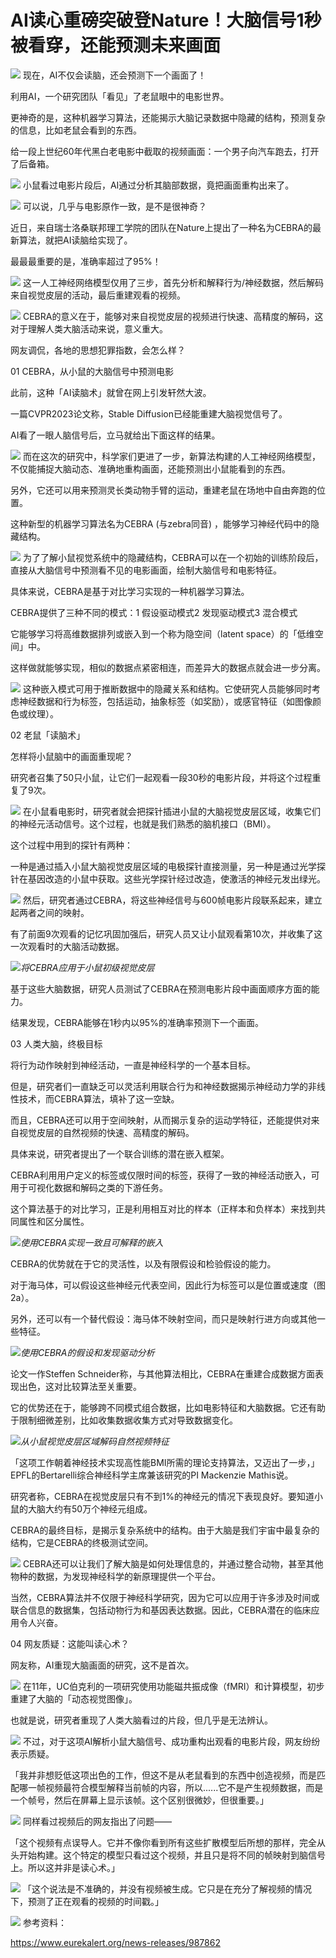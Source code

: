 # AI读心重磅突破登Nature！大脑信号1秒被看穿，还能预测未来画面

![](https://inews.gtimg.com/newsapp_bt/0/15790717016/1000)
现在，AI不仅会读脑，还会预测下一个画面了！

利用AI，一个研究团队「看见」了老鼠眼中的电影世界。

更神奇的是，这种机器学习算法，还能揭示大脑记录数据中隐藏的结构，预测复杂的信息，比如老鼠会看到的东西。

给一段上世纪60年代黑白老电影中截取的视频画面：一个男子向汽车跑去，打开了后备箱。

![](https://inews.gtimg.com/newsapp_match/0/15790717017/0)
小鼠看过电影片段后，AI通过分析其脑部数据，竟把画面重构出来了。

![](https://inews.gtimg.com/newsapp_match/0/15790717019/0)
可以说，几乎与电影原作一致，是不是很神奇？

近日，来自瑞士洛桑联邦理工学院的团队在Nature上提出了一种名为CEBRA的最新算法，就把AI读脑给实现了。

最最最重要的是，准确率超过了95%！

![](https://inews.gtimg.com/newsapp_bt/0/15790717059/1000)
这一人工神经网络模型仅用了三步，首先分析和解释行为/神经数据，然后解码来自视觉皮层的活动，最后重建观看的视频。

![](https://inews.gtimg.com/newsapp_match/0/15790717060/0)
CEBRA的意义在于，能够对来自视觉皮层的视频进行快速、高精度的解码，这对于理解人类大脑活动来说，意义重大。

网友调侃，各地的思想犯罪指数，会怎么样？

01 CEBRA，从小鼠的大脑信号中预测电影

此前，这种「AI读脑术」就曾在网上引发轩然大波。

一篇CVPR2023论文称，Stable Diffusion已经能重建大脑视觉信号了。

AI看了一眼人脑信号后，立马就给出下面这样的结果。

![](https://inews.gtimg.com/news_bt/GDxeAWhjuX6TBzlVYSf0ugISBhUYGYDzO0xO37c2mz_54AA/0)
而在这次的研究中，科学家们更进了一步，新算法构建的人工神经网络模型，不仅能捕捉大脑动态、准确地重构画面，还能预测出小鼠能看到的东西。

另外，它还可以用来预测灵长类动物手臂的运动，重建老鼠在场地中自由奔跑的位置。

这种新型的机器学习算法名为CEBRA (与zebra同音) ，能够学习神经代码中的隐藏结构。

![](https://inews.gtimg.com/news_bt/OZ8Q69v67wGlaOum7w4bhgqOaDuvob0hmXxKuuP8_F8EwAA/1000)
为了了解小鼠视觉系统中的隐藏结构，CEBRA可以在一个初始的训练阶段后，直接从大脑信号中预测看不见的电影画面，绘制大脑信号和电影特征。

具体来说，CEBRA是基于对比学习实现的一种机器学习算法。

CEBRA提供了三种不同的模式：1 假设驱动模式2 发现驱动模式3 混合模式

它能够学习将高维数据排列或嵌入到一个称为隐空间（latent space）的「低维空间」中。

这样做就能够实现，相似的数据点紧密相连，而差异大的数据点就会进一步分离。

![](https://inews.gtimg.com/newsapp_match/0/15790717140/0)
这种嵌入模式可用于推断数据中的隐藏关系和结构。它使研究人员能够同时考虑神经数据和行为标签，包括运动，抽象标签（如奖励），或感官特征（如图像颜色或纹理）。

02 老鼠「读脑术」

怎样将小鼠脑中的画面重现呢？

研究者召集了50只小鼠，让它们一起观看一段30秒的电影片段，并将这个过程重复了9次。

![](https://inews.gtimg.com/newsapp_match/0/15790717131/0)
在小鼠看电影时，研究者就会把探针插进小鼠的大脑视觉皮层区域，收集它们的神经元活动信号。这个过程，也就是我们熟悉的脑机接口（BMI）。

这个过程中用到的探针有两种：

一种是通过插入小鼠大脑视觉皮层区域的电极探针直接测量，另一种是通过光学探针在基因改造的小鼠中获取。这些光学探针经过改造，使激活的神经元发出绿光。

![](https://inews.gtimg.com/newsapp_bt/0/15790717136/1000)
然后，研究者通过CEBRA，将这些神经信号与600帧电影片段联系起来，建立起两者之间的映射。

有了前面9次观看的记忆巩固加强后，研究人员又让小鼠观看第10次，并收集了这一次观看时的大脑活动数据。

![](https://inews.gtimg.com/newsapp_match/0/15790717140/0)_将CEBRA应用于小鼠初级视觉皮层_

基于这些大脑数据，研究人员测试了CEBRA在预测电影片段中画面顺序方面的能力。

结果发现，CEBRA能够在1秒内以95%的准确率预测下一个画面。

03 人类大脑，终极目标

将行为动作映射到神经活动，一直是神经科学的一个基本目标。

但是，研究者们一直缺乏可以灵活利用联合行为和神经数据揭示神经动力学的非线性技术，而CEBRA算法，填补了这一空缺。

而且，CEBRA还可以用于空间映射，从而揭示复杂的运动学特征，还能提供对来自视觉皮层的自然视频的快速、高精度的解码。

具体来说，研究者提出了一个联合训练的潜在嵌入框架。

CEBRA利用用户定义的标签或仅限时间的标签，获得了一致的神经活动嵌入，可用于可视化数据和解码之类的下游任务。

这个算法基于的对比学习，正是利用相互对比的样本（正样本和负样本）来找到共同属性和区分属性。

![](https://inews.gtimg.com/newsapp_bt/0/15790717181/1000)_使用CEBRA实现一致且可解释的嵌入_

CEBRA的优势就在于它的灵活性，以及有限假设和检验假设的能力。

对于海马体，可以假设这些神经元代表空间，因此行为标签可以是位置或速度（图2a）。

另外，还可以有一个替代假设：海马体不映射空间，而只是映射行进方向或其他一些特征。

![](https://inews.gtimg.com/newsapp_match/0/15790717232/0)_使用CEBRA的假设和发现驱动分析_

论文一作Steffen Schneider称，与其他算法相比，CEBRA在重建合成数据方面表现出色，这对比较算法至关重要。

它的优势还在于，能够跨不同模式组合数据，比如电影特征和大脑数据。它还有助于限制细微差别，比如收集数据收集方式对导致数据变化。

![](https://inews.gtimg.com/newsapp_bt/0/15790717184/1000)_从小鼠视觉皮层区域解码自然视频特征_

「这项工作朝着神经技术实现高性能BMI所需的理论支持算法，又迈出了一步，」EPFL的Bertarelli综合神经科学主席兼该研究的PI Mackenzie
Mathis说。

研究者称，CEBRA在视觉皮层只有不到1%的神经元的情况下表现良好。要知道小鼠的大脑大约有50万个神经元组成。

CEBRA的最终目标，是揭示复杂系统中的结构。由于大脑是我们宇宙中最复杂的结构，它是CEBRA的终极测试空间。

![](https://inews.gtimg.com/newsapp_bt/0/15790717224/1000)
CEBRA还可以让我们了解大脑是如何处理信息的，并通过整合动物，甚至其他物种的数据，为发现神经科学的新原理提供一个平台。

当然，CEBRA算法并不仅限于神经科学研究，因为它可以应用于许多涉及时间或联合信息的数据集，包括动物行为和基因表达数据。因此，CEBRA潜在的临床应用令人兴奋。

04 网友质疑：这能叫读心术？

网友称，AI重现大脑画面的研究，这不是首次。

![](https://inews.gtimg.com/news_bt/OIgJ7o9FSUPDT6eE1XySuUDZI8TYnTGBBDl38HPbXcn80AA/1000)
在11年，UC伯克利的一项研究使用功能磁共振成像（fMRI）和计算模型，初步重建了大脑的「动态视觉图像」。

也就是说，研究者重现了人类大脑看过的片段，但几乎是无法辨认。

![](https://inews.gtimg.com/newsapp_match/0/15790717232/0)
不过，对于这项AI解析小鼠大脑信号、成功重构出观看的电影片段，网友纷纷表示质疑。

「我并非想贬低这项出色的工作，但这不是从老鼠看到的东西中创造视频，而是匹配哪一帧视频最符合模型解释当前帧的内容，所以......它不是产生视频数据，而是一个帧号，然后在屏幕上显示该帧。这个区别很微妙，但很重要。」

![](https://inews.gtimg.com/newsapp_bt/0/15790717261/1000)
同样看过视频后的网友指出了问题——

「这个视频有点误导人。它并不像你看到所有这些扩散模型后所想的那样，完全从头开始构建。这个特定的模型只看过这个视频，并且只是将不同的帧映射到脑信号上。所以这并非是读心术。」

![](https://inews.gtimg.com/news_bt/OrF4zhGFO-rooDFBedUzTl5ZESspKr5Vn3NxCNSK_Uv4UAA/1000)
「这个说法是不准确的，并没有视频被生成。它只是在充分了解视频的情况下，预测了正在观看的视频的时间戳。」

![](https://inews.gtimg.com/news_bt/O574VvvPTuqbIJ3xTMAZSQUoQ-enNBv-YnEAGZVB_6xtkAA/1000)
参考资料：

https://www.eurekalert.org/news-releases/987862

